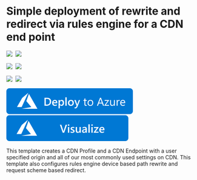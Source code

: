 # Simple deployment of rewrite and redirect via rules engine for a CDN end point

<IMG SRC="https://azurequickstartsservice.blob.core.windows.net/badges/201-cdn-with-ruleseengine-rewriteandredirect/PublicLastTestDate.svg" />&nbsp;
<IMG SRC="https://azurequickstartsservice.blob.core.windows.net/badges/201-cdn-with-ruleseengine-rewriteandredirect/PublicDeployment.svg" />&nbsp;

<IMG SRC="https://azurequickstartsservice.blob.core.windows.net/badges/201-cdn-with-ruleseengine-rewriteandredirect/FairfaxLastTestDate.svg" />&nbsp;
<IMG SRC="https://azurequickstartsservice.blob.core.windows.net/badges/201-cdn-with-ruleseengine-rewriteandredirect/FairfaxDeployment.svg" />&nbsp;

<IMG SRC="https://azurequickstartsservice.blob.core.windows.net/badges/201-cdn-with-ruleseengine-rewriteandredirect/BestPracticeResult.svg" />&nbsp;
<IMG SRC="https://azurequickstartsservice.blob.core.windows.net/badges/201-cdn-with-ruleseengine-rewriteandredirect/CredScanResult.svg" />&nbsp;

<a href="https://portal.azure.com/#create/Microsoft.Template/uri/https%3A%2F%2Fraw.githubusercontent.com%2FAzure%2Fazure-quickstart-templates%2Fmaster%2F201-cdn-with-ruleseengine-rewriteandredirect%2Fazuredeploy.json" target="_blank">
    <img src="https://raw.githubusercontent.com/Azure/azure-quickstart-templates/master/1-CONTRIBUTION-GUIDE/images/deploytoazure.svg?sanitize=true"/>
</a>
<a href="http://armviz.io/#/?load=https%3A%2F%2Fraw.githubusercontent.com%2FAzure%2Fazure-quickstart-templates%2Fmaster%2F201-cdn-with-ruleseengine-rewriteandredirect%2Fazuredeploy.json" target="_blank">
    <img src="https://raw.githubusercontent.com/Azure/azure-quickstart-templates/master/1-CONTRIBUTION-GUIDE/images/visualizebutton.svg?sanitize=true"/>
</a>

This template creates a CDN Profile and a CDN Endpoint with a user specified origin and all of our most commonly used settings on CDN. This template also configures rules engine device based path rewrite and request scheme based redirect.

